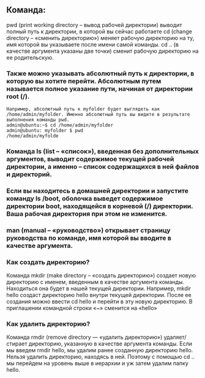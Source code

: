 ## Команда: 
  pwd (print working directory – вывод рабочей директории) выводит полный путь к директории, в которой вы сейчас работаете
  cd (change directory – «сменить директорию») меняет рабочую директорию на ту, имя которой вы указываете после имени самой команды.
  cd .. (в качестве аргумента указаны две точки) сменит рабочую директорию на ее родительскую.

### Также можно указывать абсолютный путь к директории, в которую вы хотите перейти. Абсолютным путем называется полное указание пути, начиная от директории root (/). 
    Например, абсолютный путь к myfolder будет выглядеть как /home/admin/myfolder. Именно абсолютный путь вы видите в результате выполнения команды pwd.
    admin@ubuntu:~$ cd /home/admin/myfolder
    admin@ubuntu: myfolder $ pwd
    /home/admin/myfolde
### Команда ls (list – «список»), введенная без дополнительных аргументов, выводит содержимое текущей рабочей директории, а именно – список содержащихся в ней файлов и директорий.

### Если вы находитесь в домашней директории и запустите команду ls /boot, оболочка выведет содержимое директории boot, находящейся в корневой (/) директории. Ваша рабочая директория при этом не изменится.
### man (manual – «руководство») открывает страницу руководства по команде, имя которой вы вводите в качестве аргумента.

### Как создать директорию?
Команда mkdir (make directory – «создать директорию») создает новую директорию с именем, введенным в качестве аргумента команды. 
  Находиться она будет в нашей текущей директории. Например, mkdir hello создаст директорию hello внутри текущей директории.
  После ее создания можно ввести cd hello и перейти в эту новую директорию. В приглашении командной строки «~» сменится на «hello»

### Как удалить директорию?
Команда rmdir (remove directory — «удалить директорию») удаляет/стирает директорию, указанную в качестве аргумента команды. Если мы введем rmdir hello, мы удалим ранее созданную директорию hello.
Нельзя удалить директорию, находясь в ней. Поэтому с помощью cd .. мы перейдем на уровень выше в иерархии и уж затем удалим папку hello.
